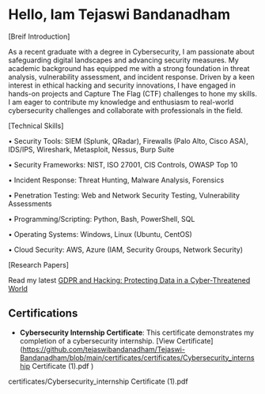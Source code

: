 # Hello, Iam Tejaswi Bandanadham

[Breif Introduction]

As a recent graduate with a degree in Cybersecurity, I am passionate about safeguarding digital landscapes and advancing security measures. My academic background has equipped me with a strong foundation in threat analysis, vulnerability assessment, and incident response. Driven by a keen interest in ethical hacking and security innovations, I have engaged in hands-on projects and Capture The Flag (CTF) challenges to hone my skills. I am eager to contribute my knowledge and enthusiasm to real-world cybersecurity challenges and collaborate with professionals in the field.

[Technical Skills]

•	Security Tools: SIEM (Splunk, QRadar), Firewalls (Palo Alto, Cisco ASA), IDS/IPS, Wireshark, Metasploit, Nessus, Burp Suite

•	Security Frameworks: NIST, ISO 27001, CIS Controls, OWASP Top 10

•	Incident Response: Threat Hunting, Malware Analysis, Forensics

•	Penetration Testing: Web and Network Security Testing, Vulnerability Assessments

•	Programming/Scripting: Python, Bash, PowerShell, SQL

•	Operating Systems: Windows, Linux (Ubuntu, CentOS)

•	Cloud Security: AWS, Azure (IAM, Security Groups, Network Security)

[Research Papers]

Read my latest [GDPR and Hacking: Protecting Data in a Cyber-Threatened World](https://medium.com/@1509tejaswi/gdpr-and-hacking-protecting-data-in-a-cyber-threatened-world-cf6e1f3f7547)

## Certifications

- **Cybersecurity Internship Certificate**: This certificate demonstrates my completion of a cybersecurity internship.
  [View Certificate](https://github.com/tejaswibandanadham/Tejaswi-Bandanadham/blob/main/certificates/certificates/Cybersecurity_internship Certificate (1).pdf
)



certificates/Cybersecurity_internship Certificate (1).pdf



